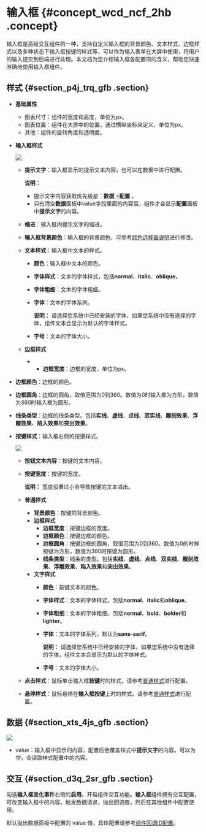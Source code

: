 # 输入框 {#concept_wcd_ncf_2hb .concept}

输入框是高级交互组件的一种，支持自定义输入框的背景颜色、文本样式、边框样式以及多种状态下输入框按键的样式等，可以作为输入表单在大屏中使用，将用户的输入提交到后端进行处理。本文档为您介绍输入框各配置项的含义，帮助您快速准确地使用输入框组件。

## 样式 {#section_p4j_trq_gfb .section}

-   **基础属性** 

    -   图表尺寸：组件的宽度和高度，单位为px。
    -   图表位置：组件在大屏中的位置，通过横纵坐标来定义，单位为px。
    -   其他：组件的旋转角度和透明度。
-   **输入框样式**

    ![](http://static-aliyun-doc.oss-cn-hangzhou.aliyuncs.com/assets/img/148031/155894135641632_zh-CN.png)

    -   **提示文字**：输入框显示的提示文本内容，也可以在数据中进行配置。

        **说明：** 

        -   提示文字内容获取优先级是：**数据** \>**配置** 。
        -   只有清空**数据**面板中value字段里面的内容后，组件才会显示**配置**面板中**提示文字**的内容。
    -   **缩进**：输入框内提示文字的缩进。
    -   **输入框背景颜色**：输入框的背景颜色，可参考[颜色选择器说明](cn.zh-CN/用户指南/组件指南/配置项说明.md#section_kdw_vj4_t2b)进行修改。
    -   **文本样式**：输入框中文本的样式。
        -   **颜色**：输入框中文本的颜色。
        -   **字体样式**：文本的字体样式，包括**normal**、**italic**、**oblique**。
        -   **字体粗细**：文本的字体粗细。
        -   **字体**：文本的字体系列。

            **说明：** 请选择您系统中已经安装的字体，如果您系统中没有选择的字体，组件文本会显示为默认的字体样式。

        -   **字号**：文本的字体大小。
    -   **边框样式** 
        -   -   **边框宽度**：边框的宽度，单位为px。
-   **边框颜色**：边框的颜色。
-   **边框圆角**：边框的圆角，取值范围为0到360。数值为0时输入框为方形，数值为360时输入框为圆形。
-   **线条类型**：边框的线条类型。包括**实线**、**虚线**、**点线**、**双实线**、**雕刻效果**、**浮雕效果**、**陷入效果**和**突出效果**。
-   **按键样式**：输入框右侧的按键样式。

    ![](http://static-aliyun-doc.oss-cn-hangzhou.aliyuncs.com/assets/img/148031/155894135641633_zh-CN.png)

    -   **按钮文本内容**：按键的文本内容。
    -   **按键宽度**：按键的宽度。

        **说明：** 宽度设置过小会导致按键的文本溢出。

    -   **普通样式** 
        -   **背景颜色**：按键的背景颜色。
        -   **边框样式** 
            -   **边框宽度**：按键边框的宽度。
            -   **边框颜色**：按键边框的颜色。
            -   **边框圆角**：按键边框的圆角，取值范围为0到360。数值为0的时候按键为方形，数值为360时按键为圆形。
            -   **线条类型**：线条的类型。包括**实线**、**虚线**、**点线**、**双实线**、**雕刻效果**、**浮雕效果**、**陷入效果**和**突出效果**。
        -   **文字样式** 
            -   **颜色**：按键文本的颜色。
            -   **字体样式**：文本的字体样式。包括**normal**、**italic**和**oblique**。
            -   **字体粗细**：文本的字体粗细。包括**normal**、**bold**、**bolder**和**lighter**。
            -   **字体**：文本的字体系列，默认为**sans-serif**。

                **说明：** 请选择您系统中已经安装的字体，如果您系统中没有选择的字体，组件文本会显示为默认的字体样式。

            -   **字号**：文本的字体大小。
    -   **点击样式**：鼠标单击输入框**按键**时的样式，请参考[普通样式](#putong)进行配置。
    -   **悬停样式**：鼠标悬停在**输入框按键**上时的样式，请参考[普通样式](#putong)进行配置。

## 数据 {#section_xts_4js_gfb .section}

![](http://static-aliyun-doc.oss-cn-hangzhou.aliyuncs.com/assets/img/148031/155894135641634_zh-CN.png)

-   value：输入框中显示的内容，配置后会覆盖样式中**提示文字**的内容。可以为空，会读取样式配置中的内容。

## 交互 {#section_d3q_2sr_gfb .section}

勾选**输入框变化事件**右侧的**启用**，开启组件交互功能。**输入框**组件拥有交互配置，可改变输入框中的内容，触发数据请求，抛出回调值，然后在其他组件中配置使用。

默认抛出数据面板中配置的 value 值，具体配置请参考[组件回调ID配置](../cn.zh-CN/最佳实践/配置数字翻牌器组件的回调ID.md#)。

